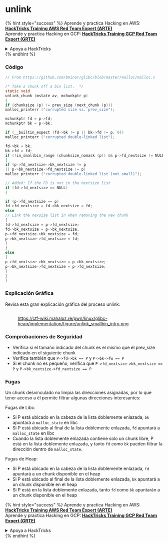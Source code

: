 # unlink

{% hint style="success" %}
Aprende y practica Hacking en AWS:<img src="../../../.gitbook/assets/arte.png" alt="" data-size="line">[**HackTricks Training AWS Red Team Expert (ARTE)**](https://training.hacktricks.xyz/courses/arte)<img src="../../../.gitbook/assets/arte.png" alt="" data-size="line">\
Aprende y practica Hacking en GCP: <img src="../../../.gitbook/assets/grte.png" alt="" data-size="line">[**HackTricks Training GCP Red Team Expert (GRTE)**<img src="../../../.gitbook/assets/grte.png" alt="" data-size="line">](https://training.hacktricks.xyz/courses/grte)

<details>

<summary>Apoya a HackTricks</summary>

* Revisa los [**planes de suscripción**](https://github.com/sponsors/carlospolop)!
* **Únete al** 💬 [**grupo de Discord**](https://discord.gg/hRep4RUj7f) o al [**grupo de telegram**](https://t.me/peass) o **síguenos** en **Twitter** 🐦 [**@hacktricks\_live**](https://twitter.com/hacktricks_live)**.**
* **Comparte trucos de hacking enviando PRs a los** [**HackTricks**](https://github.com/carlospolop/hacktricks) y [**HackTricks Cloud**](https://github.com/carlospolop/hacktricks-cloud) repositorios de github.

</details>
{% endhint %}

### Código
```c
// From https://github.com/bminor/glibc/blob/master/malloc/malloc.c

/* Take a chunk off a bin list.  */
static void
unlink_chunk (mstate av, mchunkptr p)
{
if (chunksize (p) != prev_size (next_chunk (p)))
malloc_printerr ("corrupted size vs. prev_size");

mchunkptr fd = p->fd;
mchunkptr bk = p->bk;

if (__builtin_expect (fd->bk != p || bk->fd != p, 0))
malloc_printerr ("corrupted double-linked list");

fd->bk = bk;
bk->fd = fd;
if (!in_smallbin_range (chunksize_nomask (p)) && p->fd_nextsize != NULL)
{
if (p->fd_nextsize->bk_nextsize != p
|| p->bk_nextsize->fd_nextsize != p)
malloc_printerr ("corrupted double-linked list (not small)");

// Added: If the FD is not in the nextsize list
if (fd->fd_nextsize == NULL)
{

if (p->fd_nextsize == p)
fd->fd_nextsize = fd->bk_nextsize = fd;
else
// Link the nexsize list in when removing the new chunk
{
fd->fd_nextsize = p->fd_nextsize;
fd->bk_nextsize = p->bk_nextsize;
p->fd_nextsize->bk_nextsize = fd;
p->bk_nextsize->fd_nextsize = fd;
}
}
else
{
p->fd_nextsize->bk_nextsize = p->bk_nextsize;
p->bk_nextsize->fd_nextsize = p->fd_nextsize;
}
}
}
```
### Explicación Gráfica

Revisa esta gran explicación gráfica del proceso unlink:

<figure><img src="../../../.gitbook/assets/image (3) (1) (1) (1) (1) (1).png" alt=""><figcaption><p><a href="https://ctf-wiki.mahaloz.re/pwn/linux/glibc-heap/implementation/figure/unlink_smallbin_intro.png">https://ctf-wiki.mahaloz.re/pwn/linux/glibc-heap/implementation/figure/unlink_smallbin_intro.png</a></p></figcaption></figure>

### Comprobaciones de Seguridad

* Verifica si el tamaño indicado del chunk es el mismo que el prev\_size indicado en el siguiente chunk
* Verifica también que `P->fd->bk == P` y `P->bk->fw == P`
* Si el chunk no es pequeño, verifica que `P->fd_nextsize->bk_nextsize == P` y `P->bk_nextsize->fd_nextsize == P`

### Fugas

Un chunk desvinculado no limpia las direcciones asignadas, por lo que tener acceso a él permite filtrar algunas direcciones interesantes:

Fugas de Libc:

* Si P está ubicado en la cabeza de la lista doblemente enlazada, `bk` apuntará a `malloc_state` en libc
* Si P está ubicado al final de la lista doblemente enlazada, `fd` apuntará a `malloc_state` en libc
* Cuando la lista doblemente enlazada contiene solo un chunk libre, P está en la lista doblemente enlazada, y tanto `fd` como `bk` pueden filtrar la dirección dentro de `malloc_state`.

Fugas de Heap:

* Si P está ubicado en la cabeza de la lista doblemente enlazada, `fd` apuntará a un chunk disponible en el heap
* Si P está ubicado al final de la lista doblemente enlazada, `bk` apuntará a un chunk disponible en el heap
* Si P está en la lista doblemente enlazada, tanto `fd` como `bk` apuntarán a un chunk disponible en el heap

{% hint style="success" %}
Aprende y practica Hacking en AWS:<img src="../../../.gitbook/assets/arte.png" alt="" data-size="line">[**HackTricks Training AWS Red Team Expert (ARTE)**](https://training.hacktricks.xyz/courses/arte)<img src="../../../.gitbook/assets/arte.png" alt="" data-size="line">\
Aprende y practica Hacking en GCP: <img src="../../../.gitbook/assets/grte.png" alt="" data-size="line">[**HackTricks Training GCP Red Team Expert (GRTE)**<img src="../../../.gitbook/assets/grte.png" alt="" data-size="line">](https://training.hacktricks.xyz/courses/grte)

<details>

<summary>Apoya a HackTricks</summary>

* Revisa los [**planes de suscripción**](https://github.com/sponsors/carlospolop)!
* **Únete al** 💬 [**grupo de Discord**](https://discord.gg/hRep4RUj7f) o al [**grupo de telegram**](https://t.me/peass) o **síguenos** en **Twitter** 🐦 [**@hacktricks\_live**](https://twitter.com/hacktricks_live)**.**
* **Comparte trucos de hacking enviando PRs a los** [**HackTricks**](https://github.com/carlospolop/hacktricks) y [**HackTricks Cloud**](https://github.com/carlospolop/hacktricks-cloud) repositorios de github.

</details>
{% endhint %}
